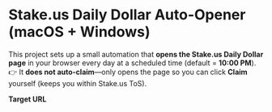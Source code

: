 # Stake.us Daily Dollar Auto-Opener (macOS + Windows)

This project sets up a small automation that **opens the Stake.us Daily Dollar page** in your browser every day at a scheduled time (default = **10:00 PM**).  
👉 It **does not auto-claim**—only opens the page so you can click **Claim** yourself (keeps you within Stake.us ToS).

**Target URL**
